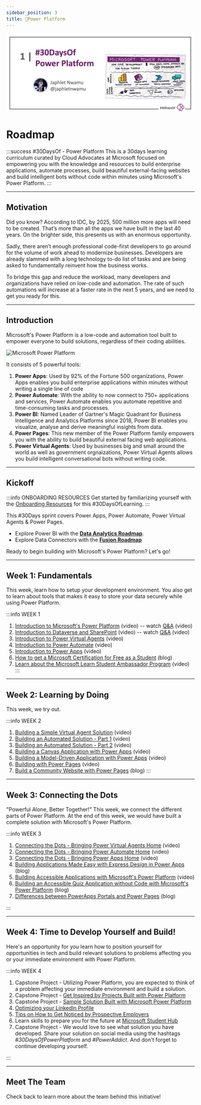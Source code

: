 ```yaml
---
sidebar_position: 3
title: 🔋Power Platform
---
```


![Banner Placeholder](./../../static/img/banners/power-platform.png) 

# Roadmap

:::success #30DaysOf - Power Platform
This is a 30days learning curriculum curated by Cloud Advocates at Microsoft focused on empowering you with the knowledge and resources to build enterprise applications, automate processes, build beautiful external-facing websites and build intelligent bots without code within minutes using Microsoft's Power Platform.
:::

---

## Motivation

Did you know? According to IDC, by 2025, 500 million more apps will need to be created. That’s more than all the apps we have built in the last 40 years. On the brighter side, this presents us with an enormous opportunity.

Sadly, there aren’t enough professional code-first developers to go around for the volume of work ahead to modernize businesses. Developers are already slammed with a long technology to-do list of tasks and are being asked to fundamentally reinvent how the business works. 

To bridge this gap and reduce the workload, many developers and organizations have relied on low-code and automation. The rate of such automations will increase at a faster rate in the next 5 years, and we need to get you ready for this.

---

## Introduction
Microsoft's Power Platform is a low-code and automation tool built to empower everyone to build solutions, regardless of their coding abilities. 

![Microsoft Power Platform](https://techcommunity.microsoft.com/t5/image/serverpage/image-id/380778iB5B49453239171B2/image-size/large?v=v2&px=999)

It consists of 5 powerful tools:
1. **Power Apps**: Used by 92% of the Fortune 500 organizations, Power Apps enables you build enterprise applications within minutes without writing a single line of code
2. **Power Automate**: With the ability to now connect to 750+ applications and services, Power Automate enables you automate repetitive and time-consuming tasks and processes.
3. **Power BI**: Named Leader of Gartner's Magic Quadrant for Business Intelligence and Analytics Platforms since 2018, Power BI enables you visualize, analyse and derive meaningful insights from data. 
4. **Power Pages**: This new member of the Power Platform family empowers you with the ability to build beautiful external facing web applications.
5. **Power Virtual Agents**: Used by businesses big and small around the world as well as government orgnaizations, Power Virtual Agents allows you build intelligent conversational bots without writing code.

---

## Kickoff

:::info ONBOARDING RESOURCES
Get started by familiarizing yourself with the [Onboarding Resources](https://aka.ms/Pre30DL) for this #30DaysOfLearning.
:::

This #30Days sprint covers Power Apps, Power Automate, Power Virtual Agents & Power Pages. 
 * Explore Power BI with the [**Data Analytics Roadmap**](./06-data-analytics.md).
 * Explore Data Connectors with the [**Fusion Roadmap**](./04-fusion.md)

Ready to begin building with Microsoft's Power Platform? 
Let's go!

---

## Week 1: Fundamentals
This week, learn how to setup your development environment. You also get to learn about tools that makes it easy to store your data securely while using Power Platform.

:::info WEEK 1 
1. [Introduction to Microsoft's Power Platform​](http://aka.ms/30DL-PowerPlatformDay1) (video) -- watch [Q&A](https://youtu.be/sNtkfyt8WSE) (video)
2. [Introduction to Dataverse and SharePoint](http://aka.ms/30DL-PowerPlatformDay2) (video) -- watch [Q&A](https://youtu.be/1feWyHQwZhc) (video)
3. [Introduction to Power Virtual Agents](https://aka.ms/30DL-PowerPlatformDay3) (video)
4. [Introduction to Power Automate](http://aka.ms/30DL-PowerPlatformDay5) (video)
5. [Introduction to Power Apps](http://aka.ms/30DL-PowerPlatformDay10) (video)
6. [How to get a Microsoft Certification for Free as a Student](https://techcommunity.microsoft.com/t5/educator-developer-blog/how-to-get-a-microsoft-certification-for-free-as-a-student/ba-p/3584897/?WT.mc_id=academic-76398-japhletnwamu) (blog)
7. [Learn about the Microsoft Learn Student Ambassador Program](http://aka.ms/aboutmlsaprogram) (video)
:::

---

## Week 2: Learning by Doing
This week, we try out.

:::info WEEK 2 
1. [Building a Simple Virtual Agent Solution](http://aka.ms/30DL-PowerPlatformDay4) (video)
2. [Building an Automated Solution - Part 1](http://aka.ms/30DL-PowerPlatformDay8) (video)
3. [Building an Automated Solution - Part 2](http://aka.ms/30DL-PowerPlatformDay9) (video)
4. [Building a Canvas Application with Power Apps](http://aka.ms/30DL-PowerPlatformDay11) (video)
5. [Building a Model-Driven Application with Power Apps](http://aka.ms/30DL-PowerPlatformDay12) (video)
6. [Building with Power Pages](http://aka.ms/30DL-PowerPlatformDay15) (video)
7. [Build a Community Website with Power Pages](https://techcommunity.microsoft.com/t5/educator-developer-blog/build-a-community-website-with-power-pages/ba-p/3576465/?WT.mc_id=academic-76398-japhletnwamu) (blog)
:::

---

## Week 3: Connecting the Dots
"Powerful Alone, Better Together!" This week, we connect the different parts of Power Platform. At the end of this week, we would have built a complete solution with Microsoft's Power Platform.

:::info WEEK 3 
1. [Connecting the Dots - Bringing Power Virtual Agents Home](http://aka.ms/30DL-PowerPlatformDay17) (video)
2. [Connecting the Dots - Bringing Power Automate Home](http://aka.ms/30DL-PowerPlatformDay18) (video)
3. [Connecting the Dots - Bringing Power Apps Home](http://aka.ms/30DL-PowerPlatformDay19) (video)
4. [Building Applications Made Easy with Express Design in Power Apps](http://aka.ms/PowerAppsExpressDesign) (blog)
5. [Building Accessible Applications with Microsoft's Power Platform](http://aka.ms/BuildAccessibleApps) (video)
6. [Building an Accessible Quiz Application without Code with Microsoft's Power Platform](https://techcommunity.microsoft.com/t5/educator-developer-blog/building-an-accessible-application-with-power-platform/ba-p/3549935) (blog)
7. [Differences between PowerApps Portals and Power Pages](https://techcommunity.microsoft.com/t5/educator-developer-blog/differences-between-powerapps-portals-and-power-pages/ba-p/3571229/?WT.mc_id=academic-76398-japhletnwamu) (blog)

:::

---

## Week 4: Time to Develop Yourself and Build!
Here's an opportunity for you learn how to position yourself for opportunities in tech and build relevant solutions to problems affecting you or your immediate environment with Power Platform.

:::info WEEK 4
1. Capstone Project - Utilizing Power Platform, you are expected to think of a problem affecting your immediate environment and build a solution. 
2. Capstone Project - [Get Inspired by Projects Built with Power Platform](http://aka.ms/ppsamples)
3. Capstone Project - [Sample Solution Built with Microsoft Power Platform](http://aka.ms/30DL-SampleProject)
4. [Optimizing your LinkedIn Profile](http://aka.ms/30DLTidyUp)
5. [Tips on How to Get Noticed by Prospective Employers](https://aka.ms/HowtoGetNoticed)
6. Learn skills to prepare you for the future at [Microsoft Student Hub](https://docs.microsoft.com/en-us/training/student-hub/?WT.mc_id=academic-76398-japhletnwamu)
7. Capstone Project - We would love to see what solution you have developed. Share your solution on social media using the hashtags _#30DaysOfPowerPlatform_ and _#PowerAddict_. And don't forget to continue developing yourself.

:::

---

## Meet The Team

Check back to learn more about the team behind this initiative!